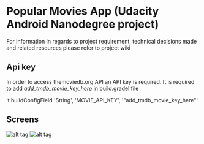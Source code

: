 
# Popular Movies App (Udacity Android Nanodegree project)
For information in regards to project requirement, technical decisions made and related resources please refer to
project wiki

## Api key
In order to access themoviedb.org API an API key is required. It is required to add *add_tmdb_movie_key_here* in build.gradel file 

 it.buildConfigField 'String', 'MOVIE_API_KEY', '"add_tmdb_movie_key_here"'
 
 Screens
 ---------
 ![alt tag](http://s31.postimg.org/ekbz4b0d7/movie_home.png)
 ![alt tag](http://s31.postimg.org/lk06lfpgb/movie_details.png)

